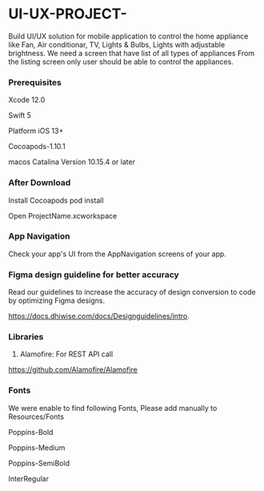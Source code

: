 # UI-UX-PROJECT-
Build UI/UX solution for mobile application to control the home appliance like Fan, Air conditionar, TV, Lights & Bulbs, Lights with adjustable brightness. We need a screen that have list of all types of appliances From the listing screen only user should be able to control the appliances.

### Prerequisites

Xcode 12.0

Swift 5

Platform iOS 13+

Cocoapods-1.10.1

macos Catalina Version 10.15.4 or later

### After Download

Install Cocoapods pod install

Open ProjectName.xcworkspace

### App Navigation

Check your app's UI from the AppNavigation screens of your app.

### Figma design guideline for better accuracy

Read our guidelines to increase the accuracy of design conversion to code by optimizing Figma designs.

https://docs.dhiwise.com/docs/Designguidelines/intro.

### Libraries

1. Alamofire: For REST API call

https://github.com/Alamofire/Alamofire


### Fonts

We were enable to find following Fonts, Please add manually to Resources/Fonts

Poppins-Bold

Poppins-Medium

Poppins-SemiBold

InterRegular





